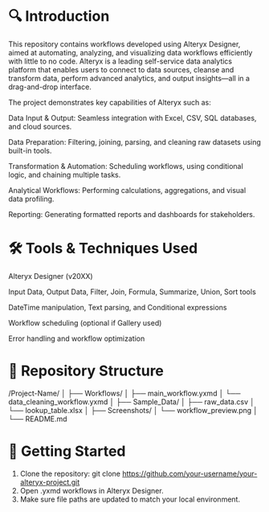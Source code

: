 
# 🔍 Introduction
This repository contains workflows developed using Alteryx Designer, aimed at automating, analyzing, and visualizing data workflows efficiently with little to no code. Alteryx is a leading self-service data analytics platform that enables users to connect to data sources, cleanse and transform data, perform advanced analytics, and output insights—all in a drag-and-drop interface.

The project demonstrates key capabilities of Alteryx such as:

Data Input & Output: Seamless integration with Excel, CSV, SQL databases, and cloud sources.

Data Preparation: Filtering, joining, parsing, and cleaning raw datasets using built-in tools.

Transformation & Automation: Scheduling workflows, using conditional logic, and chaining multiple tasks.

Analytical Workflows: Performing calculations, aggregations, and visual data profiling.

Reporting: Generating formatted reports and dashboards for stakeholders.

# 🛠️ Tools & Techniques Used
Alteryx Designer (v20XX)

Input Data, Output Data, Filter, Join, Formula, Summarize, Union, Sort tools

DateTime manipulation, Text parsing, and Conditional expressions

Workflow scheduling (optional if Gallery used)

Error handling and workflow optimization

# 📁 Repository Structure
/Project-Name/
│
├── Workflows/
│   ├── main_workflow.yxmd
│   └── data_cleaning_workflow.yxmd
│
├── Sample_Data/
│   ├── raw_data.csv
│   └── lookup_table.xlsx
│
├── Screenshots/
│   └── workflow_preview.png
│
└── README.md
# 📌 Getting Started
  1. Clone the repository:
    git clone https://github.com/your-username/your-alteryx-project.git
  2. Open .yxmd workflows in Alteryx Designer.
  3. Make sure file paths are updated to match your local environment.
